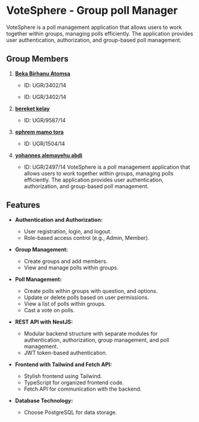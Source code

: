 # VoteSphere - Group poll Manager

VoteSphere is a poll management application that allows users to work together within groups, managing polls efficiently. The application provides user authentication, authorization, and group-based poll management.

## Group Members

1. **[Beka Birhanu Atomsa](https://github.com/beka-birhanu)**

   - ID: UGR/3402/14

   - ID: UGR/3402/14

2. **[bereket kelay](https://github.com/member1username)**


   - ID: UGR/9587/14

3. **[ephrem mamo tora](https://github.com/Efamamo)**

   - ID: UGR/1504/14

4. **[yohannes alemayehu abdi](https://github.com/yohannesalex)**
   - ID: UGR/2497/14
VoteSphere is a poll management application that allows users to work together within groups, managing polls efficiently. The application provides user authentication, authorization, and group-based poll management.

## Features

- **Authentication and Authorization:**


  - User registration, login, and logout.
  - Role-based access control (e.g., Admin, Member).

- **Group Management:**

  - Create groups and add members.
  - View and manage polls within groups.

- **Poll Management:**

  - Create polls within groups with question, and options.
  - Update or delete polls based on user permissions.
  - View a list of polls within groups.
  - Cast a vote on polls.

- **REST API with NestJS:**

  - Modular backend structure with separate modules for authentication, authorization, group management, and poll management.
  - JWT token-based authentication.

- **Frontend with Tailwind and Fetch API:**


  - Stylish frontend using Tailwind.
  - TypeScript for organized frontend code.
  - Fetch API for communication with the backend.

- **Database Technology:**

  - Choose PostgreSQL for data storage.
